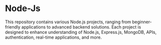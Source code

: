 # Node-Js
This repository contains various Node.js projects, ranging from beginner-friendly applications to advanced backend solutions. Each project is designed to enhance understanding of Node.js, Express.js, MongoDB, APIs, authentication, real-time applications, and more.
